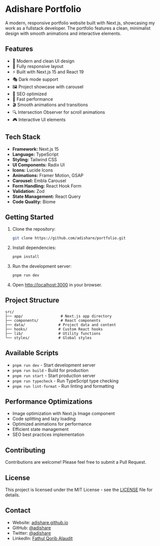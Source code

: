 # Adishare Portfolio

A modern, responsive portfolio website built with Next.js, showcasing my work as a fullstack developer. The portfolio features a clean, minimalist design with smooth animations and interactive elements.

## Features

- 🎨 Modern and clean UI design
- 📱 Fully responsive layout
- ⚡ Built with Next.js 15 and React 19
- 🎭 Dark mode support
- 🖼️ Project showcase with carousel
- 🎯 SEO optimized
- 🚀 Fast performance
- 🎬 Smooth animations and transitions
- 🔍 Intersection Observer for scroll animations
- 🎮 Interactive UI elements

## Tech Stack

- **Framework:** Next.js 15
- **Language:** TypeScript
- **Styling:** Tailwind CSS
- **UI Components:** Radix UI
- **Icons:** Lucide Icons
- **Animations:** Framer Motion, GSAP
- **Carousel:** Embla Carousel
- **Form Handling:** React Hook Form
- **Validation:** Zod
- **State Management:** React Query
- **Code Quality:** Biome

## Getting Started

1. Clone the repository:
   ```bash
   git clone https://github.com/adishare/portfolio.git
   ```

2. Install dependencies:
   ```bash
   pnpm install
   ```

3. Run the development server:
   ```bash
   pnpm run dev
   ```

4. Open [http://localhost:3000](http://localhost:3000) in your browser.

## Project Structure

```
src/
├── app/                 # Next.js app directory
├── components/          # React components
├── data/               # Project data and content
├── hooks/              # Custom React hooks
├── lib/                # Utility functions
└── styles/             # Global styles
```

## Available Scripts

- `pnpm run dev` - Start development server
- `pnpm run build` - Build for production
- `pnpm run start` - Start production server
- `pnpm run typecheck` - Run TypeScript type checking
- `pnpm run lint-format` - Run linting and formatting

## Performance Optimizations

- Image optimization with Next.js Image component
- Code splitting and lazy loading
- Optimized animations for performance
- Efficient state management
- SEO best practices implementation

## Contributing

Contributions are welcome! Please feel free to submit a Pull Request.

## License

This project is licensed under the MIT License - see the [LICENSE](LICENSE) file for details.

## Contact

- Website: [adishare.github.io](https://adishare.github.io)
- GitHub: [@adishare](https://github.com/adishare)
- Twitter: [@adishare](https://twitter.com/adishare)
- LinkedIn: [Fathul Qorib Alaudit](https://www.linkedin.com/in/fathulqo)
